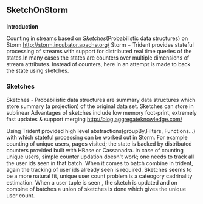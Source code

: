 ## **SketchOnStorm**
###

**Introduction**

Counting in streams based on _Sketches_(Probabilistic data structures) on Storm http://storm.incubator.apache.org/
Storm + Trident provides stateful processing of streams with support for distributed real time queries of the states.In many cases the states are counters over multiple dimensions of stream attributes.
Instead of counters, here in an attempt is made to back the state using sketches.

### Sketches
Sketches - Probabilistic data structures are summary data structures which store summary (a projection) of the original data set.
Sketches can store in sublinear
Advantages of sketches include low memory foot-print, extremely fast updates & support merging
http://blog.aggregateknowledge.com/

Using Trident provided high level abstractions(groupBy,Filters, Functions...) with which stateful processing can be worked out in Storm.
For example counting of unique users, pages visited; the state is backed by distributed counters provided built with HBase or Cassanadra.
In case of counting unique users, simple counter updation doesn't work; one needs to track all the user ids seen in that batch.
When it comes to batch combine in trident, again the tracking of user ids already seen is required.
Sketches seems to be a more natural fit, unique user count problem is a cateogory cadrinality estimation.
When a user tuple is seen , the sketch is updated and on combine of batches a union of sketches is done which gives the unique user count.




